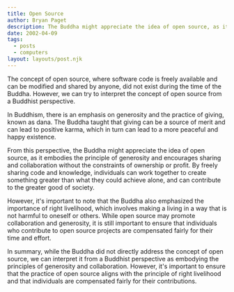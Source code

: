 ```yaml
---
title: Open Source
author: Bryan Paget
description: The Buddha might appreciate the idea of open source, as it embodies the principle of generosity and encourages sharing and collaboration without the constraints of ownership or profit. By freely sharing code and knowledge, individuals can work together to create something greater than what they could achieve alone, and can contribute to the greater good of society.
date: 2002-04-09
tags:
  - posts
  - computers
layout: layouts/post.njk
---
```


The concept of open source, where software code is freely available and can be modified and shared by anyone, did not exist during the time of the Buddha. However, we can try to interpret the concept of open source from a Buddhist perspective.

In Buddhism, there is an emphasis on generosity and the practice of giving, known as dana. The Buddha taught that giving can be a source of merit and can lead to positive karma, which in turn can lead to a more peaceful and happy existence.

From this perspective, the Buddha might appreciate the idea of open source, as it embodies the principle of generosity and encourages sharing and collaboration without the constraints of ownership or profit. By freely sharing code and knowledge, individuals can work together to create something greater than what they could achieve alone, and can contribute to the greater good of society.

However, it's important to note that the Buddha also emphasized the importance of right livelihood, which involves making a living in a way that is not harmful to oneself or others. While open source may promote collaboration and generosity, it is still important to ensure that individuals who contribute to open source projects are compensated fairly for their time and effort.

In summary, while the Buddha did not directly address the concept of open source, we can interpret it from a Buddhist perspective as embodying the principles of generosity and collaboration. However, it's important to ensure that the practice of open source aligns with the principle of right livelihood and that individuals are compensated fairly for their contributions.
